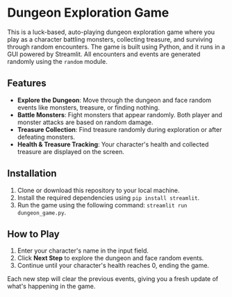 # Dungeon Exploration Game

This is a luck-based, auto-playing dungeon exploration game where you play as a character battling monsters, collecting treasure, and surviving through random encounters. The game is built using Python, and it runs in a GUI powered by Streamlit. All encounters and events are generated randomly using the `random` module.

## Features

- **Explore the Dungeon**: Move through the dungeon and face random events like monsters, treasure, or finding nothing.
- **Battle Monsters**: Fight monsters that appear randomly. Both player and monster attacks are based on random damage.
- **Treasure Collection**: Find treasure randomly during exploration or after defeating monsters.
- **Health & Treasure Tracking**: Your character's health and collected treasure are displayed on the screen.

## Installation

1. Clone or download this repository to your local machine.
2. Install the required dependencies using `pip install streamlit`.
3. Run the game using the following command: `streamlit run dungeon_game.py`.

## How to Play

1. Enter your character's name in the input field.
2. Click **Next Step** to explore the dungeon and face random events.
3. Continue until your character's health reaches 0, ending the game.

Each new step will clear the previous events, giving you a fresh update of what's happening in the game.


